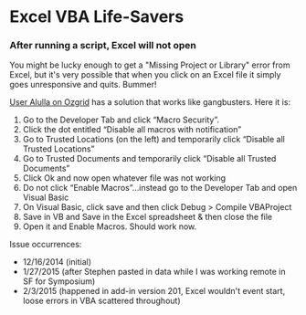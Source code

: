 Excel VBA Life-Savers
=====================

### After running a script, Excel will not open

You might be lucky enough to get a "Missing Project or Library" error from Excel, but it's very possible that when you click on an Excel file it simply goes unresponsive and quits. Bummer!

[User Alulla on Ozgrid](http://www.ozgrid.com/forum/showthread.php?t=179860) has a solution that works like gangbusters. Here it is:

1. Go to the Developer Tab and click “Macro Security”.
2. Click the dot entitled “Disable all macros with notification”
3. Go to Trusted Locations (on the left) and temporarily click “Disable all Trusted Locations”
4. Go to Trusted Documents and temporarily click “Disable all Trusted Documents”
5. Click Ok and now open whatever file was not working
6. Do not click “Enable Macros”…instead go to the Developer Tab and open Visual Basic
7. On Visual Basic, click save and then click Debug > Compile VBAProject
8. Save in VB and Save in the Excel spreadsheet & then close the file
9. Open it and Enable Macros. Should work now.

Issue occurrences:
- 12/16/2014 (initial)
- 1/27/2015 (after Stephen pasted in data while I was working remote in SF for Symposium)
- 2/3/2015 (happened in add-in version 201, Excel wouldn't event start, loose errors in VBA scattered throughout)
